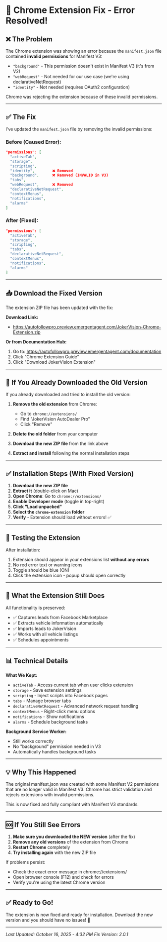 # 🔧 Chrome Extension Fix - Error Resolved!

## ❌ The Problem

The Chrome extension was showing an error because the `manifest.json` file contained **invalid permissions** for Manifest V3:

- `"background"` - This permission doesn't exist in Manifest V3 (it's from V2)
- `"webRequest"` - Not needed for our use case (we're using declarativeNetRequest)
- `"identity"` - Not needed (requires OAuth2 configuration)

Chrome was rejecting the extension because of these invalid permissions.

---

## ✅ The Fix

I've updated the `manifest.json` file by removing the invalid permissions:

### **Before (Caused Error):**
```json
"permissions": [
  "activeTab",
  "storage",
  "scripting",
  "identity",        ❌ Removed
  "background",      ❌ Removed (INVALID in V3)
  "tabs",
  "webRequest",      ❌ Removed
  "declarativeNetRequest",
  "contextMenus",
  "notifications",
  "alarms"
]
```

### **After (Fixed):**
```json
"permissions": [
  "activeTab",
  "storage",
  "scripting",
  "tabs",
  "declarativeNetRequest",
  "contextMenus",
  "notifications",
  "alarms"
]
```

---

## 📥 Download the Fixed Version

The extension ZIP file has been updated with the fix:

**Download Link:** 
- https://autofollowpro.preview.emergentagent.com/JokerVision-Chrome-Extension.zip

**Or from Documentation Hub:**
1. Go to: https://autofollowpro.preview.emergentagent.com/documentation
2. Click "Chrome Extension Guide"
3. Click "Download JokerVision Extension"

---

## 🔄 If You Already Downloaded the Old Version

If you already downloaded and tried to install the old version:

1. **Remove the old extension** from Chrome:
   - Go to `chrome://extensions/`
   - Find "JokerVision AutoDealer Pro"
   - Click "Remove"

2. **Delete the old folder** from your computer

3. **Download the new ZIP file** from the link above

4. **Extract and install** following the normal installation steps

---

## ✅ Installation Steps (With Fixed Version)

1. **Download the new ZIP file**
2. **Extract it** (double-click on Mac)
3. **Open Chrome**: Go to `chrome://extensions/`
4. **Enable Developer mode** (toggle in top-right)
5. **Click "Load unpacked"**
6. **Select the `chrome-extension` folder**
7. **Verify** - Extension should load without errors! ✅

---

## 🧪 Testing the Extension

After installation:

1. Extension should appear in your extensions list **without any errors**
2. No red error text or warning icons
3. Toggle should be blue (ON)
4. Click the extension icon - popup should open correctly

---

## 🎯 What the Extension Still Does

All functionality is preserved:
- ✅ Captures leads from Facebook Marketplace
- ✅ Extracts vehicle information automatically
- ✅ Imports leads to JokerVision
- ✅ Works with all vehicle listings
- ✅ Schedules appointments

---

## 📊 Technical Details

**What We Kept:**
- `activeTab` - Access current tab when user clicks extension
- `storage` - Save extension settings
- `scripting` - Inject scripts into Facebook pages
- `tabs` - Manage browser tabs
- `declarativeNetRequest` - Advanced network request handling
- `contextMenus` - Right-click menu options
- `notifications` - Show notifications
- `alarms` - Schedule background tasks

**Background Service Worker:**
- Still works correctly
- No "background" permission needed in V3
- Automatically handles background tasks

---

## 💡 Why This Happened

The original manifest.json was created with some Manifest V2 permissions that are no longer valid in Manifest V3. Chrome has strict validation and rejects extensions with invalid permissions.

This is now fixed and fully compliant with Manifest V3 standards.

---

## 🆘 If You Still See Errors

1. **Make sure you downloaded the NEW version** (after the fix)
2. **Remove any old versions** of the extension from Chrome
3. **Restart Chrome** completely
4. **Try installing again** with the new ZIP file

If problems persist:
- Check the exact error message in chrome://extensions/
- Open browser console (F12) and check for errors
- Verify you're using the latest Chrome version

---

## ✅ Ready to Go!

The extension is now fixed and ready for installation. Download the new version and you should have no issues! 🚀

---

*Last Updated: October 16, 2025 - 4:32 PM*
*Fix Version: 2.0.1*
